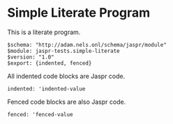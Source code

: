# Simple Literate Program

This is a literate program.

    $schema: "http://adam.nels.onl/schema/jaspr/module"
    $module: jaspr-tests.simple-literate
    $version: "1.0"
    $export: {indented, fenced}

All indented code blocks are Jaspr code.

    indented: 'indented-value

Fenced code blocks are also Jaspr code.

```jaspr
fenced: 'fenced-value
```

